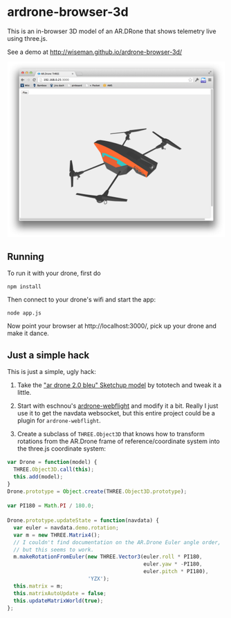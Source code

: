 ardrone-browser-3d
==================

This is an in-browser 3D model of an AR.DRone that shows telemetry
live using three.js.

See a demo at http://wiseman.github.io/ardrone-browser-3d/

![Screenshot](ardrone-browser-3d-screenshot.png "Screenshot")


## Running

To run it with your drone, first do

```
npm install
```

Then connect to your drone's wifi and start the app:

```
node app.js
```

Now point your browser at http://localhost:3000/, pick up your drone
and make it dance.


## Just a simple hack

This is just a simple, ugly hack:

1. Take the ["ar drone 2.0 bleu" Sketchup
model](http://sketchup.google.com/3dwarehouse/details?mid=fb442457163fcdbed04e3327b51cff5c)
by tototech and tweak it a little.

2. Start with eschnou's
[ardrone-webflight](https://github.com/eschnou/ardrone-webflight) and
modify it a bit.  Really I just use it to get the navdata websocket,
but this entire project could be a plugin for `ardrone-webflight`.

3. Create a subclass of `THREE.Object3D` that knows how to transform
rotations from the AR.Drone frame of reference/coordinate system into
the three.js coordinate system:

```javascript
var Drone = function(model) {
  THREE.Object3D.call(this);
  this.add(model);
}
Drone.prototype = Object.create(THREE.Object3D.prototype);

var PI180 = Math.PI / 180.0;

Drone.prototype.updateState = function(navdata) {
  var euler = navdata.demo.rotation;
  var m = new THREE.Matrix4();
  // I couldn't find documentation on the AR.Drone Euler angle order,
  // but this seems to work.
  m.makeRotationFromEuler(new THREE.Vector3(euler.roll * PI180,
                                            euler.yaw * -PI180,
                                            euler.pitch * PI180),
                          'YZX');
  this.matrix = m;
  this.matrixAutoUpdate = false;
  this.updateMatrixWorld(true);
};
```
